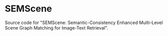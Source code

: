 # SEMScene
Source code for  "SEMScene: Semantic-Consistency Enhanced Multi-Level Scene Graph Matching for Image-Text Retrieval".
